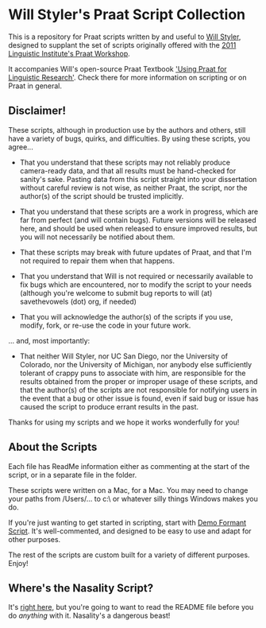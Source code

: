 Will Styler's Praat Script Collection
=========

This is a repository for Praat scripts written by and useful to [Will Styler](http://savethevowels.org/will/), designed to supplant the set of scripts originally offered with the [2011 Linguistic Institute's Praat Workshop](https://verbs.colorado.edu/LSA2011/workshops/WS16.html).  

It accompanies Will's open-source Praat Textbook ['Using Praat for Linguistic Research'](http://savethevowels.org/praat/).  Check there for more information on scripting or on Praat in general.

## Disclaimer!

These scripts, although in production use by the authors and others, still have a variety of bugs, quirks, and difficulties.  By using these scripts, you agree...

- That you understand that these scripts may not reliably produce camera-ready data, and that all results must be hand-checked for sanity's sake. Pasting data from this script straight into your dissertation without careful review is not wise, as neither Praat, the script, nor the author(s) of the script should be trusted implicitly.

- That you understand that these scripts are a work in progress, which are far from perfect (and will contain bugs).  Future versions will be released here, and should be used when released to ensure improved results, but you will not necessarily be notified about them.

- That these scripts may break with future updates of Praat, and that I'm not required to repair them when that happens.

- That you understand that Will is not required or necessarily available to fix bugs which are encountered, nor to modify the script to your needs (although you're welcome to submit bug reports to will (at) savethevowels (dot) org, if needed) 

- That you will acknowledge the author(s) of the scripts if you use, modify, fork, or re-use the code in your future work.  

... and, most importantly:

- That neither Will Styler, nor UC San Diego, nor the University of Colorado, nor the University of Michigan, nor anybody else sufficiently tolerant of crappy puns to associate with him, are responsible for the results obtained from the proper or improper usage of these scripts, and that the author(s) of the scripts are not responsible for notifying users in the event that a bug or other issue is found, even if said bug or issue has caused the script to produce errant results in the past.  

Thanks for using my scripts and we hope it works wonderfully for you!

## About the Scripts

Each file has ReadMe information either as commenting at the start of the script, or in a separate file in the folder.  

These scripts were written on a Mac, for a Mac. You may need to change your paths from /Users/... to c:\\ or whatever silly things Windows makes you do.

If you're just wanting to get started in scripting, start with [Demo Formant Script](https://github.com/stylerw/styler_praat_scripts/blob/master/demo_formant_script.praat).  It's well-commented, and designed to be easy to use and adapt for other purposes.

The rest of the scripts are custom built for a variety of different purposes.  Enjoy!

## Where's the Nasality Script?

It's [right here](https://github.com/stylerw/styler_praat_scripts/tree/master/nasality_automeasure), but you're going to want to read the README file before you do *anything* with it.  Nasality's a dangerous beast!
